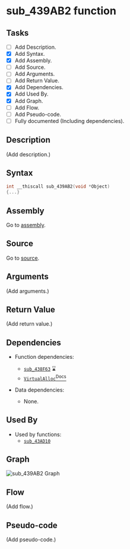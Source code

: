 # sub_439AB2 function

## Tasks

- [ ] Add Description.
- [X] Add Syntax.
- [X] Add Assembly.
- [ ] Add Source.
- [ ] Add Arguments.
- [ ] Add Return Value.
- [X] Add Dependencies.
- [X] Add Used By.
- [X] Add Graph.
- [ ] Add Flow.
- [ ] Add Pseudo-code.
- [ ] Fully documented (Including dependencies).

## Description

(Add description.)

## Syntax

```c
int __thiscall sub_439AB2(void *Object)
{...}
```

## Assembly

Go to [assembly](../asm/sub_439AB2.asm).

## Source

Go to [source](../cc/sub_439AB2.cc).

## Arguments

(Add arguments.)

## Return Value

(Add return value.)

## Dependencies

* Function dependencies:
  * [`sub_438F63`](sub_438F63.md) ⌛
  * [`VirtualAlloc`<sup>Docs</sup>](https://docs.microsoft.com/en-us/windows/win32/api/memoryapi/nf-memoryapi-virtualalloc)


* Data dependencies:
  * None.

## Used By

* Used by functions:
  * [`sub_43AD10`](../md/sub_43AD10.md)

## Graph

![sub_439AB2 Graph](../svg/sub_439AB2.svg "sub_439AB2 Graph")

## Flow

(Add flow.)

## Pseudo-code

(Add pseudo-code.)
